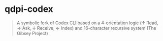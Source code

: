 # qdpi-codex
> A symbolic fork of Codex CLI based on a 4-orientation logic (↑ Read, → Ask, ↓ Receive, ← Index) and 16-character recursive system (The Gibsey Project)
